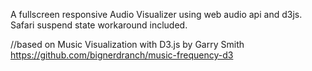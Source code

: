 A fullscreen responsive Audio Visualizer using web audio api and d3js. Safari suspend state workaround included.

//based on Music Visualization with D3.js by Garry Smith https://github.com/bignerdranch/music-frequency-d3
